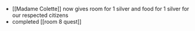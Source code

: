- [[Madame Colette]] now gives room for 1 silver and food for 1 silver for our respected citizens
- completed [[room 8 quest]]